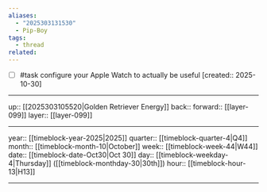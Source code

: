 ```yaml
---
aliases:
  - "2025303131530"
  - Pip-Boy
tags:
  - thread
related:
---
```


- [ ] #task configure your Apple Watch to actually be useful  [created:: 2025-10-30]

***

up:: [[2025303105520|Golden Retriever Energy]]
back:: 
forward:: [[layer-099]]
layer:: [[layer-099]]

***

year:: [[timeblock-year-2025|2025]]
quarter:: [[timeblock-quarter-4|Q4]]
month:: [[timeblock-month-10|October]]
week:: [[timeblock-week-44|W44]]
date:: [[timeblock-date-Oct30|Oct 30]]
day:: [[timeblock-weekday-4|Thursday]] ([[timeblock-monthday-30|30th]])
hour:: [[timeblock-hour-13|H13]]

***
